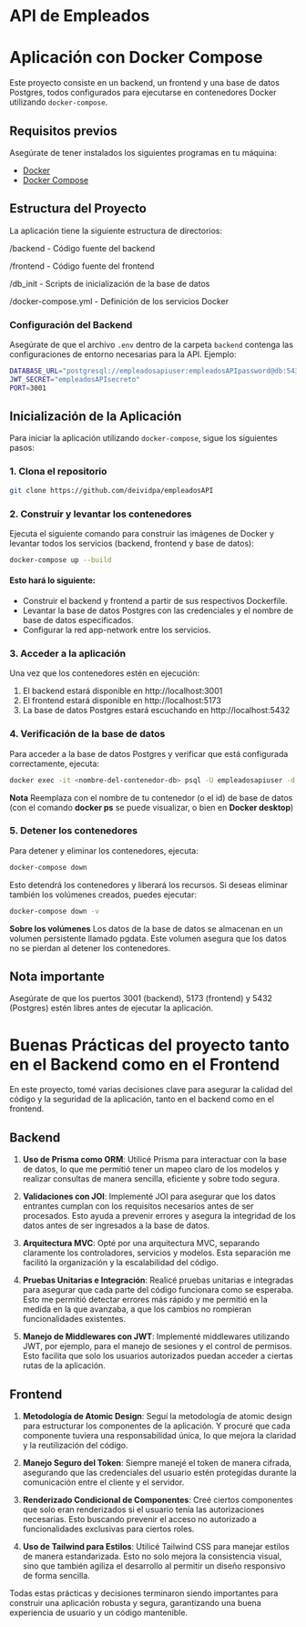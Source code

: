 # API de Empleados

# Aplicación con Docker Compose

Este proyecto consiste en un backend, un frontend y una base de datos Postgres, todos configurados para ejecutarse en contenedores Docker utilizando `docker-compose`.

## Requisitos previos

Asegúrate de tener instalados los siguientes programas en tu máquina:

- [Docker](https://www.docker.com/get-started)
- [Docker Compose](https://docs.docker.com/compose/install/)

## Estructura del Proyecto

La aplicación tiene la siguiente estructura de directorios:

/backend - Código fuente del backend

/frontend - Código fuente del frontend 

/db_init - Scripts de inicialización de la base de datos

/docker-compose.yml - Definición de los servicios Docker


### Configuración del Backend

Asegúrate de que el archivo `.env` dentro de la carpeta `backend` contenga las configuraciones de entorno necesarias para la API. Ejemplo:

```bash
DATABASE_URL="postgresql://empleadosapiuser:empleadosAPIpassword@db:5432/empleadosapidb"
JWT_SECRET="empleadosAPIsecreto"
PORT=3001
```

## Inicialización de la Aplicación

Para iniciar la aplicación utilizando `docker-compose`, sigue los siguientes pasos:

### 1. Clona el repositorio

```bash
git clone https://github.com/deividpa/empleadosAPI
```

### 2. Construir y levantar los contenedores
Ejecuta el siguiente comando para construir las imágenes de Docker y levantar todos los servicios (backend, frontend y base de datos):

```bash
docker-compose up --build
```

#### Esto hará lo siguiente:

- Construir el backend y frontend a partir de sus respectivos Dockerfile.
- Levantar la base de datos Postgres con las credenciales y el nombre de base de datos especificados.
- Configurar la red app-network entre los servicios.


### 3. Acceder a la aplicación
Una vez que los contenedores estén en ejecución:

1. El backend estará disponible en http://localhost:3001
2. El frontend estará disponible en http://localhost:5173
3. La base de datos Postgres estará escuchando en http://localhost:5432


### 4. Verificación de la base de datos
Para acceder a la base de datos Postgres y verificar que está configurada correctamente, ejecuta:

```bash
docker exec -it <nombre-del-contenedor-db> psql -U empleadosapiuser -d empleadosapidb
```
**Nota** Reemplaza <nombre-del-contenedor-db> con el nombre de tu contenedor (o el id) de base de datos (con el comando  **docker ps** se puede visualizar, o bien en **Docker desktop**)

### 5. Detener los contenedores

Para detener y eliminar los contenedores, ejecuta:

```bash
docker-compose down
```

Esto detendrá los contenedores y liberará los recursos. Si deseas eliminar también los volúmenes creados, puedes ejecutar:

```bash
docker-compose down -v
```

**Sobre los volúmenes**
Los datos de la base de datos se almacenan en un volumen persistente llamado pgdata. Este volumen asegura que los datos no se pierdan al detener los contenedores.

## Nota importante
Asegúrate de que los puertos 3001 (backend), 5173 (frontend) y 5432 (Postgres) estén libres antes de ejecutar la aplicación.



# Buenas Prácticas del proyecto tanto en el Backend como en el Frontend

En este proyecto, tomé varias decisiones clave para asegurar la calidad del código y la seguridad de la aplicación, tanto en el backend como en el frontend.

## Backend

1. **Uso de Prisma como ORM**: 
   Utilicé Prisma para interactuar con la base de datos, lo que me permitió tener un mapeo claro de los modelos y realizar consultas de manera sencilla, eficiente y sobre todo segura.

2. **Validaciones con JOI**:
   Implementé JOI para asegurar que los datos entrantes cumplan con los requisitos necesarios antes de ser procesados. Esto ayuda a prevenir errores y asegura la integridad de los datos antes de ser ingresados a la base de datos.

3. **Arquitectura MVC**:
   Opté por una arquitectura MVC, separando claramente los controladores, servicios y modelos. Esta separación me facilitó la organización y la escalabilidad del código.

4. **Pruebas Unitarias e Integración**:
   Realicé pruebas unitarias e integradas para asegurar que cada parte del código funcionara como se esperaba. Esto me permitió detectar errores más rápido y me permitió en la medida en la que avanzaba, a que los cambios no rompieran funcionalidades existentes.

5. **Manejo de Middlewares con JWT**:
   Implementé middlewares utilizando JWT, por ejemplo, para el manejo de sesiones y el control de permisos. Esto facilita que solo los usuarios autorizados puedan acceder a ciertas rutas de la aplicación.

## Frontend

1. **Metodología de Atomic Design**:
   Seguí la metodología de atomic design para estructurar los componentes de la aplicación. Y procuré que cada componente tuviera una responsabilidad única, lo que mejora la claridad y la reutilización del código.

2. **Manejo Seguro del Token**:
   Siempre manejé el token de manera cifrada, asegurando que las credenciales del usuario estén protegidas durante la comunicación entre el cliente y el servidor.

3. **Renderizado Condicional de Componentes**:
   Creé ciertos componentes que solo eran renderizados si el usuario tenía las autorizaciones necesarias. Esto buscando prevenir el acceso no autorizado a funcionalidades exclusivas para ciertos roles.

4. **Uso de Tailwind para Estilos**:
   Utilicé Tailwind CSS para manejar estilos de manera estandarizada. Esto no solo mejora la consistencia visual, sino que también agiliza el desarrollo al permitir un diseño responsivo de forma sencilla.

Todas estas prácticas y decisiones terminaron siendo importantes para construir una aplicación robusta y segura, garantizando una buena experiencia de usuario y un código mantenible.
